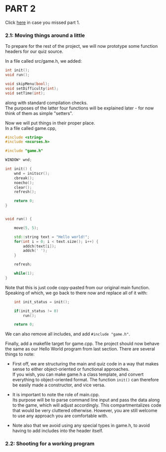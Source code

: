 # PART 2

Click [here](../part1) in case you missed part 1.

### 2.1: Moving things around a little
To prepare for the rest of the project, we will now prototype some function headers for our quiz source. 

In a file called src/game.h, we added:
```c++
int init();
void run();

void skipMenu(bool);
void setDifficulty(int);
void setTime(int);
```
along with standard compilation checks.  
The purposes of the latter four functions will be explained later - for now think of them as simple "setters".

Now we will put things in their proper place.  
In a file called game.cpp, 
```c++
#include <string>
#include <ncurses.h>

#include "game.h"

WINDOW* wnd;

int init() {
    wnd = initscr();
    cbreak();
    noecho();
    clear();
    refresh();

    return 0;
}


void run() {

    move(5, 5);

    std::string text = "Hello world!";
    for(int i = 0; i < text.size(); i++) {
        addch(text[i]);
        addch(' ');
    }

    refresh;

    while(1);
}
```
Note that this is just code copy-pasted from our original main function.  
Speaking of which, we go back to there now and replace all of it with:
```c++
    int init_status = init();

    if(init_status != 0)
        run();

    return 0;
```
We can also remove all includes, and add ```#include "game.h"```.  

Finally, add a makefile target for game.cpp. 
The project should now behave the same as our Hello World program from last section.
There are several things to note:

- First off, we are structuring the main and quiz code in a way that makes sense to either object-oriented or functional approaches.  
If you wish, you can make game.h a class template, and convert everything to object-oriented format.
The function ```init()``` can therefore be easily made a constructor, and vice versa.

- It is important to note the role of main.cpp.  
Its purpose will be to parse command line input and pass the data along to the game, which will adjust accordingly.
This compartmentalizes code that would be very cluttered otherwise.  However, you are still welcome to use any approach you are comfortable with.

- Note also that we avoid using any special types in game.h, to avoid having to add includes into the header itself.

### 2.2: Shooting for a working program

